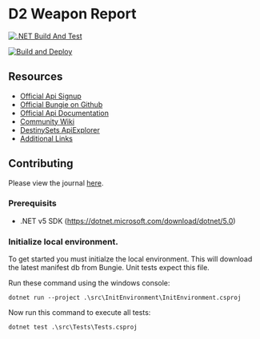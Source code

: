 
# D2 Weapon Report

[![.NET Build And Test](https://github.com/TimothyMothra/D2WeaponReport/actions/workflows/BuildAndTest.yml/badge.svg)](https://github.com/TimothyMothra/D2WeaponReport/actions/workflows/BuildAndTest.yml)

[![Build and Deploy](https://github.com/TimothyMothra/D2WeaponReport/actions/workflows/main_d2weaponreport.yml/badge.svg)](https://github.com/TimothyMothra/D2WeaponReport/actions/workflows/main_d2weaponreport.yml)

## Resources

- [Official Api Signup](https://www.bungie.net/en/Application/Create)
- [Official Bungie on Github](https://github.com/Bungie-net)
- [Official Api Documentation](https://bungie-net.github.io/multi/index.html)
- [Community Wiki](http://destinydevs.github.io/BungieNetPlatform/)
- [DestinySets ApiExplorer](https://data.destinysets.com/api)
- [Additional Links](https://www.reddit.com/r/DestinyTheGame/comments/aj4jzj/destiny_api_usage/)

## Contributing

Please view the journal  [here](journal/).


### Prerequisits
- .NET v5 SDK (https://dotnet.microsoft.com/download/dotnet/5.0)

### Initialize local environment.
To get started you must initialze the local environment. 
This will download the latest manifest db from Bungie.
Unit tests expect this file.

Run these command using the windows console:
```
dotnet run --project .\src\InitEnvironment\InitEnvironment.csproj
```

Now run this command to execute all tests:
```
dotnet test .\src\Tests\Tests.csproj
```
